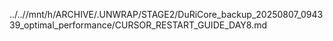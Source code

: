 ../..//mnt/h/ARCHIVE/.UNWRAP/STAGE2/DuRiCore_backup_20250807_094339_optimal_performance/CURSOR_RESTART_GUIDE_DAY8.md